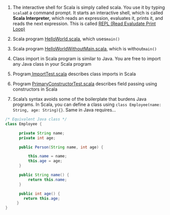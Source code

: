 1. The interactive shell for Scala is simply called scala. You use it by typing `scala`at a command prompt. It starts an interactive shell, which is called **Scala Interpreter,** which reads an expression, evaluates it, prints it, and reads the next expression. This is called [REPL \(Read Evaludate Print Loop\)](http://docs.scala-lang.org/overviews/repl/overview.html)

2. Scala program [HelloWorld.scala](https://github.com/inbravo/scala-src/blob/master/src/main/scala/com/inbravo/lang/HelloWorld.scala), which uses`main()`

3. Scala program [HelloWorldWithoutMain.scala](https://github.com/inbravo/scala-src/blob/master/src/main/scala/com/inbravo/lang/HelloWorldWithoutMain.scala), which is without`main()`

4. Class import  in Scala program is similar to Java. You are free to import any Java class in your Scala program

5. Program[ ImportTest.scala](https://github.com/inbravo/scala-src/blob/master/src/main/scala/com/inbravo/lang/ImportTest.scala) describes class imports in Scala

6. Program [PrimaryConstructorTest.scala](https://github.com/inbravo/scala-src/blob/master/src/main/scala/com/inbravo/lang/PrimaryConstructorTest.scala) describes field passing using constructors in Scala
7. Scala’s syntax avoids some of the boilerplate that burdens Java programs. In Scala, you can define a class using `class Employee(name: String, age: String){}`. Same in Java requires...

```java
/* Equivalent Java class */
class Employee { 

      private String name;
      private int age;

      public Person(String name, int age) {

          this.name = name;
          this.age = age;
      }

      public String name() { 
          return this.name; 
      }

      public int age() { 
        return this.age; 
     }
}
```



